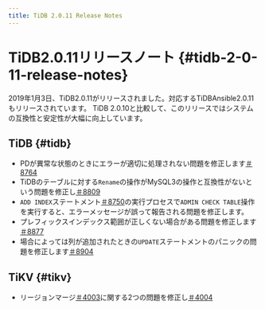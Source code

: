 ```yaml
---
title: TiDB 2.0.11 Release Notes
---
```


# TiDB2.0.11リリースノート {#tidb-2-0-11-release-notes}

2019年1月3日、TiDB2.0.11がリリースされました。対応するTiDBAnsible2.0.11もリリースされています。 TiDB 2.0.10と比較して、このリリースではシステムの互換性と安定性が大幅に向上しています。

## TiDB {#tidb}

-   PDが異常な状態のときにエラーが適切に処理されない問題を修正します[＃8764](https://github.com/pingcap/tidb/pull/8764)
-   TiDBのテーブルに対する`Rename`の操作がMySQL3の操作と互換性がないという問題を修正し[＃8809](https://github.com/pingcap/tidb/pull/8809)
-   `ADD INDEX`ステートメント[＃8750](https://github.com/pingcap/tidb/pull/8750)の実行プロセスで`ADMIN CHECK TABLE`操作を実行すると、エラーメッセージが誤って報告される問題を修正します。
-   プレフィックスインデックス範囲が正しくない場合がある問題を修正します[＃8877](https://github.com/pingcap/tidb/pull/8877)
-   場合によっては列が追加されたときの`UPDATE`ステートメントのパニックの問題を修正します[＃8904](https://github.com/pingcap/tidb/pull/8904)

## TiKV {#tikv}

-   リージョンマージ[＃4003](https://github.com/tikv/tikv/pull/4003)に関する2つの問題を修正し[＃4004](https://github.com/tikv/tikv/pull/4004)
